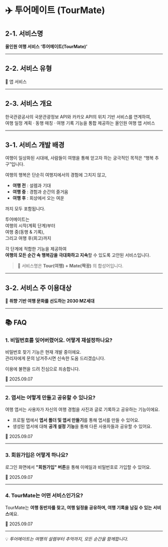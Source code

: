 # ✈️ 투어메이트 (TourMate)

## 2-1. 서비스명  
**올인원 여행 서비스 ‘투어메이트(TourMate)’**

---

## 2-2. 서비스 유형  
📱 앱 서비스

---

## 2-3. 서비스 개요  
한국관광공사의 국문관광정보 API와 카카오 API의 위치 기반 서비스를 연계하여,  
여행 일정 계획 · 동행 매칭  · 여행 기록 기능을 통합 제공하는 올인원 여행 앱 서비스

---

## 3-1. 서비스 개발 배경  
여행이 일상화된 시대에, 사람들이 여행을 통해 얻고자 하는 궁극적인 목적은 “행복 추구”입니다.  

여행의 행복은 단순히 여행지에서의 경험에 그치지 않고,  
- **여행 전** : 설렘과 기대  
- **여행 중** : 경험과 순간의 즐거움  
- **여행 후** : 회상에서 오는 여운  

까지 모두 포함됩니다.  

투어메이트는  
여행의 시작(계획 단계)부터  
여행 중(동행 & 기록),  
그리고 여행 후(회고)까지  

각 단계에 적합한 기능을 제공하여  
**여행의 모든 순간 속 행복감을 극대화하고 지속**할 수 있도록 고안된 서비스입니다.  

> 📌 서비스명은 **Tour(여행) + Mate(짝꿍)** 의 합성어입니다.  

---

## 3-2. 서비스 주 이용대상  
🎯 **취향 기반 여행 문화를 선도하는 2030 MZ세대**

---

## 📚 FAQ

### 1. 비밀번호를 잊어버렸어요. 어떻게 재설정하나요?  
비밀번호 찾기 기능은 현재 개발 중이에요.  
관리자에게 문의 남겨주시면 신속한 도움 드리겠습니다.  

이용에 불편을 드려 진심으로 죄송합니다.  

📅 2025.09.07  

---

### 2. 엽서는 어떻게 만들고 공유할 수 있나요?  
여행 엽서는 사용자가 자신의 여행 경험을 사진과 글로 기록하고 공유하는 기능이에요.  
- 프로필 탭에서 **엽서 폴더 및 엽서 만들기**를 통해 엽서를 만들 수 있어요.  
- 생성된 엽서에 대해 **공개 설정 기능**을 통해 다른 사용자들과 공유할 수 있어요.  

📅 2025.09.07  

---

### 3. 회원가입은 어떻게 하나요?  
로그인 화면에서 **"회원가입" 버튼**을 통해 이메일과 비밀번호로 가입할 수 있어요.  

📅 2025.09.07  

---

### 4. TourMate는 어떤 서비스인가요?  
TourMate는 **여행 동반자를 찾고, 여행 일정을 공유하며, 여행 기록을 남길 수 있는 서비스**예요.  

📅 2025.09.07  

---

💡 *투어메이트는 여행의 설렘부터 추억까지, 모든 순간을 함께합니다.*
